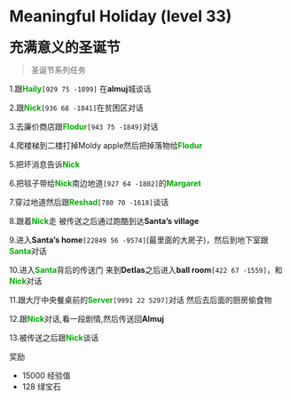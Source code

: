 # Meaningful Holiday (level 33)
<span style="font-size: 25px;">**充满意义的圣诞节**</span>

>圣诞节系列任务

1.跟<font color=00AA00>**Haily**</font>`[929 75 -1899]` 在**almuj**城谈话

2.跟<font color=00AA00>**Nick**</font>`[936 68 -1841]`在贫困区对话

3.去廉价商店跟<font color=00AA00>**Flodur**</font>`[943 75 -1849]`对话

4.爬楼梯到二楼打掉Moldy apple然后把掉落物给<font color=00AA00>**Flodur**</font>

5.把坏消息告诉<font color=00AA00>**Nick**</font>

6.把毯子带给<font color=00AA00>**Nick**</font>南边地道`[927 64 -1802]`的<font color=00AA00>**Margaret**</font>

7.穿过地道然后跟<font color=00AA00>**Reshad**</font>`[780 70 -1618]`谈话

8.跟着<font color=00AA00>**Nick**</font>走 被传送之后通过跑酷到达**Santa’s village**

9.进入**Santa’s home**`[22849 56 -9574]`(最里面的大房子)，然后到地下室跟<font color=00AA00>**Santa**</font>对话

10.进入<font color=00AA00>**Santa**</font>背后的传送门 来到**Detlas**之后进入**ball room**`[422 67 -1559]`，和<font color=00AA00>**Nick**</font>对话

11.跟大厅中央餐桌前的<font color=00AA00>**Server**</font>`[9991 22 5297]`对话 然后去后面的厨房偷食物

12.跟<font color=00AA00>**Nick**</font>对话,看一段剧情,然后传送回**Almuj**

13.被传送之后跟<font color=00AA00>**Nick**</font>谈话

奖励
+ 15000 经验值
+ 128 绿宝石